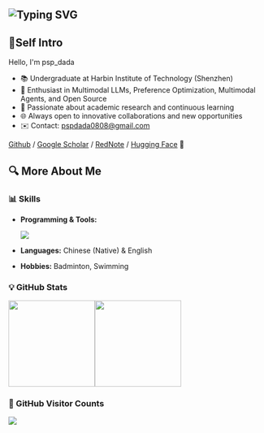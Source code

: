 <!-- Generated from: https://git.io/typing-svg -->

## ![Typing SVG](https://readme-typing-svg.demolab.com?font=Fira+Code&pause=1000&width=435&lines=Hi+there+%F0%9F%91%8B+I'm+psp_dada!)

## 📌Self Intro

Hello, I'm psp_dada

- 📚 Undergraduate at Harbin Institute of Technology (Shenzhen)
- 🤖 Enthusiast in Multimodal LLMs, Preference Optimization, Multimodal Agents, and Open Source
- 🧠 Passionate about academic research and continuous learning
- 🌐 Always open to innovative collaborations and new opportunities
- ✉️ Contact: pspdada0808@gmail.com

[Github](https://github.com/pspdada) / [Google Scholar](https://scholar.google.com/citations?user=mKnBrRAAAAAJ) / [RedNote](https://www.xiaohongshu.com/user/profile/62c6ff3f00000000020025a7) / [Hugging Face](https://huggingface.co/psp-dada) 🤗

## 🔍 More About Me

### 📊 Skills

<!-- 技能图标展示 -->

- **Programming & Tools:**
  <!-- Generated from: https://git.io/typing-svg -->
  <p>
    <a href="https://skillicons.dev">
      <img src="https://skillicons.dev/icons?i=py,c,java,bash,pytorch,git,github,vscode,latex,md,arduino,flutter" />
    </a>
  </p>

- **Languages:** Chinese (Native) & English
- **Hobbies:** Badminton, Swimming

### 💡 GitHub Stats

<div style="display: flex;">
  <img
    style="height: 170px; object-fit: cover;"
    src="https://github-readme-stats.vercel.app/api?username=pspdada&theme=tokyonight&show_icons=true"
  />
  <img
    style="height: 170px; object-fit: cover;"
    src="https://github-readme-stats.vercel.app/api/top-langs/?username=pspdada&layout=compact&theme=tokyonight"
  />
</div>


### 🎉 GitHub Visitor Counts

<img src="https://count.getloli.com/get/@:pspdada?theme=moebooru">
